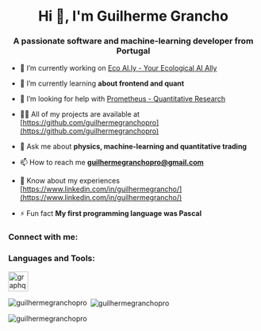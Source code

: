<h1 align="center">Hi 👋, I'm Guilherme Grancho</h1>
<h3 align="center">A passionate software and machine-learning developer from Portugal</h3>

- 🔭 I’m currently working on [Eco AI.ly - Your Ecological AI Ally](https://github.com/guilhermegranchopro/Eco-AI.ly)

- 🌱 I’m currently learning **about frontend and quant**

- 🤝 I’m looking for help with [Prometheus - Quantitative Research](https://github.com/guilhermegranchopro/Prometheus)

- 👨‍💻 All of my projects are available at [https://github.com/guilhermegranchopro](https://github.com/guilhermegranchopro)

- 💬 Ask me about **physics, machine-learning and quantitative trading**

- 📫 How to reach me **guilhermegranchopro@gmail.com**

- 📄 Know about my experiences [https://www.linkedin.com/in/guilhermegrancho/](https://www.linkedin.com/in/guilhermegrancho/)

- ⚡ Fun fact **My first programming language was Pascal**

<h3 align="left">Connect with me:</h3>
<p align="left">
</p>

<h3 align="left">Languages and Tools:</h3>
<p align="left"> <a href="https://graphql.org" target="_blank" rel="noreferrer"> <img src="https://www.vectorlogo.zone/logos/graphql/graphql-icon.svg" alt="graphql" width="40" height="40"/> </a> </p>

<p><img align="left" src="https://github-readme-stats.vercel.app/api/top-langs?username=guilhermegranchopro&show_icons=true&locale=en&layout=compact" alt="guilhermegranchopro" /></p>

<p>&nbsp;<img align="center" src="https://github-readme-stats.vercel.app/api?username=guilhermegranchopro&show_icons=true&locale=en" alt="guilhermegranchopro" /></p>

<p><img align="center" src="https://github-readme-streak-stats.herokuapp.com/?user=guilhermegranchopro&" alt="guilhermegranchopro" /></p>

